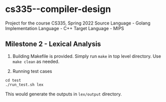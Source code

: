# cs335--compiler-design
Project for the course CS335, Spring 2022
Source Language - Golang
Implementation Language - C++
Target Language - MIPS

## Milestone 2 - Lexical Analysis

1. Building 
Makefile is provided. Simply run `make` in top level directory.
Use `make clean` as needed.

2. Running test cases
```
cd test
./run_test.sh lex
```
This would generate the outputs in `lex/output` directory.
